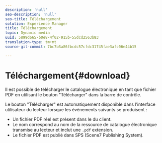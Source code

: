 ```yaml
---
description: 'null'
seo-description: 'null'
seo-title: Téléchargement
solution: Experience Manager
title: Téléchargement
topic: Dynamic media
uuid: 5899d665-b0e8-4f02-915b-55dcd2563b83
translation-type: tm+mt
source-git-commit: 7bc7b3a86fbcdc57cfdc31745fae3afc06e44b15

---
```



# Téléchargement{#download}

Il est possible de télécharger le catalogue électronique en tant que fichier PDF en utilisant le bouton &quot;Télécharger&quot; dans la barre de contrôle.

Le bouton &quot;Télécharger&quot; est automatiquement disponible dans l’interface utilisateur du lecteur lorsque les événements suivants se produisent :

* Un fichier PDF réel est présent dans le  du client.
* Le nom correspond au nom de la ressource de catalogue électronique transmise au lecteur et inclut une `.pdf` extension.
* Le fichier PDF est publié dans SPS (Scene7 Publishing System).

